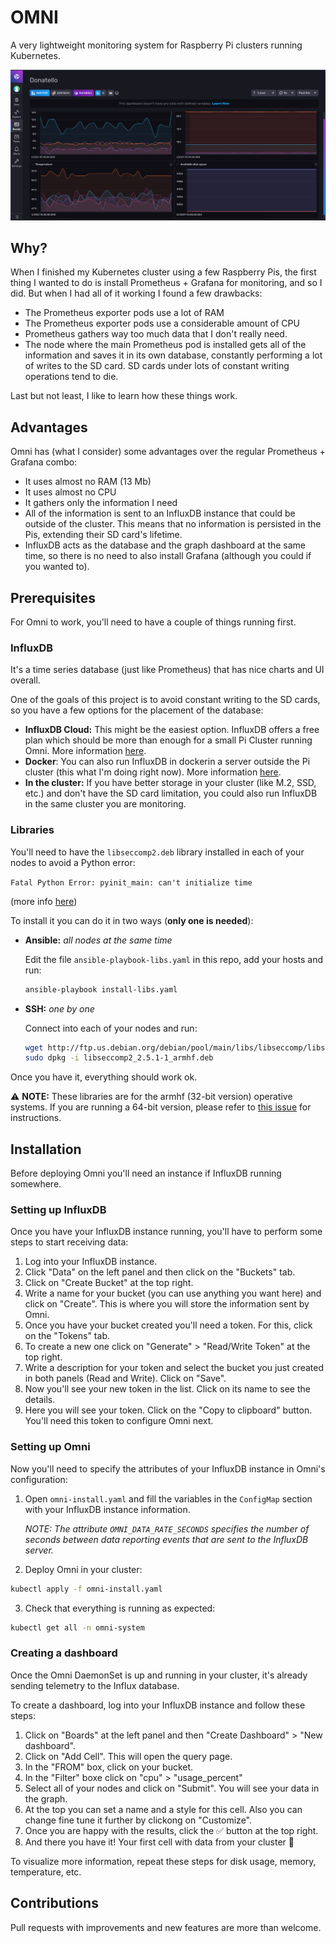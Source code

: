 # OMNI

A very lightweight monitoring system for Raspberry Pi clusters running Kubernetes.

![omni](img/omni_board.png?raw=true "InfluxDB dashboard with Omni data")

## Why?

When I finished my Kubernetes cluster using a few Raspberry Pis, the first thing I wanted to do is install Prometheus + Grafana for monitoring, and so I did. But when I had all of it working I found a few drawbacks:

- The Prometheus exporter pods use a lot of RAM
- The Prometheus exporter pods use a considerable amount of CPU
- Prometheus gathers way too much data that I don't really need.
- The node where the main Prometheus pod is installed gets all of the information and saves it in its own database, constantly performing a lot of writes to the SD card. SD cards under lots of constant writing operations tend to die.

Last but not least, I like to learn how these things work.

## Advantages

Omni has (what I consider) some advantages over the regular Prometheus + Grafana combo:

- It uses almost no RAM (13 Mb)
- It uses almost no CPU
- It gathers only the information I need
- All of the information is sent to an InfluxDB instance that could be outside of the cluster. This means that no information is persisted in the Pis, extending their SD card's lifetime.
- InfluxDB acts as the database and the graph dashboard at the same time, so there is no need to also install Grafana (although you could if you wanted to).

## Prerequisites

For Omni to work, you'll need to have a couple of things running first.

### InfluxDB

It's a time series database (just like Prometheus) that has nice charts and UI overall.

One of the goals of this project is to avoid constant writing to the SD cards, so you have a few options for the placement of the database:

- **InfluxDB Cloud:** This might be the easiest option. InfluxDB offers a free plan which should be more than enough for a small Pi Cluster running Omni. More information [here](https://www.influxdata.com/influxdb-pricing/).
- **Docker**: You can also run InfluxDB in dockerin a server outside the Pi cluster (this what I'm doing right now). More information [here](https://hub.docker.com/_/influxdb).
- **In the cluster:** If you have better storage in your cluster (like M.2, SSD, etc.) and don't have the SD card limitation, you could also run InfluxDB in the same cluster you are monitoring.

### Libraries

You'll need to have the `libseccomp2.deb` library installed in each of your nodes to avoid a Python error:

`Fatal Python Error: pyinit_main: can't initialize time`

(more info [here](https://github.com/linuxserver/docker-papermerge/issues/4#issuecomment-735236388))

To install it you can do it in two ways (**only one is needed**):

- **Ansible:** *all nodes at the same time*

    Edit the file `ansible-playbook-libs.yaml` in this repo, add your hosts and run:

    ``` bash
    ansible-playbook install-libs.yaml
    ```

- **SSH:** *one by one*

    Connect into each of your nodes and run:

    ``` bash
    wget http://ftp.us.debian.org/debian/pool/main/libs/libseccomp/libseccomp2_2.5.1-1_armhf.deb
    sudo dpkg -i libseccomp2_2.5.1-1_armhf.deb
    ```

Once you have it, everything should work ok.

⚠️ **NOTE:** These libraries are for the armhf (32-bit version) operative systems. If you are running a 64-bit version, please refer to [this issue](https://github.com/mattogodoy/omni/issues/3) for instructions.

## Installation

Before deploying Omni you'll need an instance if InfluxDB running somewhere.

### Setting up InfluxDB

Once you have your InfluxDB instance running, you'll have to perform some steps to start receiving data:

1. Log into your InfluxDB instance.
2. Click "Data" on the left panel and then click on the "Buckets" tab.
3. Click on "Create Bucket" at the top right.
4. Write a name for your bucket (you can use anything you want here) and click on "Create". This is where you will store the information sent by Omni.
5. Once you have your bucket created you'll need a token. For this, click on the "Tokens" tab.
6. To create a new one click on "Generate" > "Read/Write Token" at the top right.
7. Write a description for your token and select the bucket you just created in both panels (Read and Write). Click on "Save".
8. Now you'll see your new token in the list. Click on its name to see the details.
9. Here you will see your token. Click on the "Copy to clipboard" button. You'll need this token to configure Omni next.

### Setting up Omni

Now you'll need to specify the attributes of your InfluxDB instance in Omni's configuration:

1. Open `omni-install.yaml` and fill the variables in the `ConfigMap` section with your InfluxDB instance information.

    *NOTE: The attribute `OMNI_DATA_RATE_SECONDS` specifies the number of seconds between data reporting events that are sent to the InfluxDB server.*

2. Deploy Omni in your cluster:

``` bash
kubectl apply -f omni-install.yaml
```

3. Check that everything is running as expected:

``` bash
kubectl get all -n omni-system
```

### Creating a dashboard

Once the Omni DaemonSet is up and running in your cluster, it's already sending telemetry to the Influx database.

To create a dashboard, log into your InfluxDB instance and follow these steps:

1. Click on "Boards" at the left panel and then "Create Dashboard" > "New dashboard".
2. Click on "Add Cell". This will open the query page.
3. In the "FROM" box, click on your bucket.
4. In the "Filter" boxe click on "cpu" > "usage_percent"
5. Select all of your nodes and click on "Submit". You will see your data in the graph.
6. At the top you can set a name and a style for this cell. Also you can change fine tune it further by clickong on "Customize".
7. Once you are happy with the results, click the ✅ button at the top right.
8. And there you have it! Your first cell with data from your cluster 🎉

To visualize more information, repeat these steps for disk usage, memory, temperature, etc.

## Contributions

Pull requests with improvements and new features are more than welcome.
